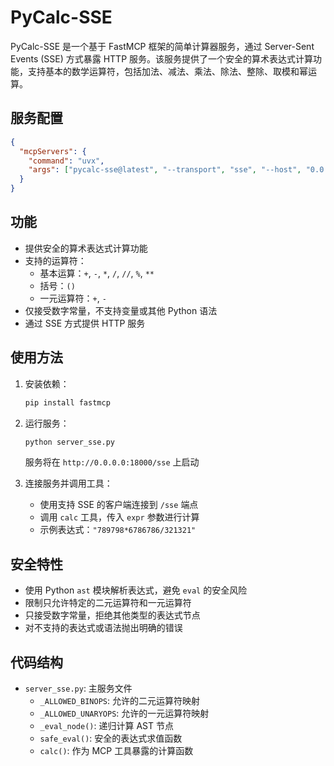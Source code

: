 # PyCalc-SSE

PyCalc-SSE 是一个基于 FastMCP 框架的简单计算器服务，通过 Server-Sent Events (SSE) 方式暴露 HTTP 服务。该服务提供了一个安全的算术表达式计算功能，支持基本的数学运算符，包括加法、减法、乘法、除法、整除、取模和幂运算。

## 服务配置

```json
{
  "mcpServers": {
    "command": "uvx",
    "args": ["pycalc-sse@latest", "--transport", "sse", "--host", "0.0.0.0", "--port", "18000"]
  }
}
```

## 功能

- 提供安全的算术表达式计算功能
- 支持的运算符：
  - 基本运算：`+`, `-`, `*`, `/`, `//`, `%`, `**`
  - 括号：`()`
  - 一元运算符：`+`, `-`
- 仅接受数字常量，不支持变量或其他 Python 语法
- 通过 SSE 方式提供 HTTP 服务

## 使用方法

1. 安装依赖：
   ```bash
   pip install fastmcp
   ```

2. 运行服务：
   ```bash
   python server_sse.py
   ```
   服务将在 `http://0.0.0.0:18000/sse` 上启动

3. 连接服务并调用工具：
   - 使用支持 SSE 的客户端连接到 `/sse` 端点
   - 调用 `calc` 工具，传入 `expr` 参数进行计算
   - 示例表达式：`"789798*6786786/321321"`

## 安全特性

- 使用 Python `ast` 模块解析表达式，避免 `eval` 的安全风险
- 限制只允许特定的二元运算符和一元运算符
- 只接受数字常量，拒绝其他类型的表达式节点
- 对不支持的表达式或语法抛出明确的错误

## 代码结构

- `server_sse.py`: 主服务文件
  - `_ALLOWED_BINOPS`: 允许的二元运算符映射
  - `_ALLOWED_UNARYOPS`: 允许的一元运算符映射
  - `_eval_node()`: 递归计算 AST 节点
  - `safe_eval()`: 安全的表达式求值函数
  - `calc()`: 作为 MCP 工具暴露的计算函数